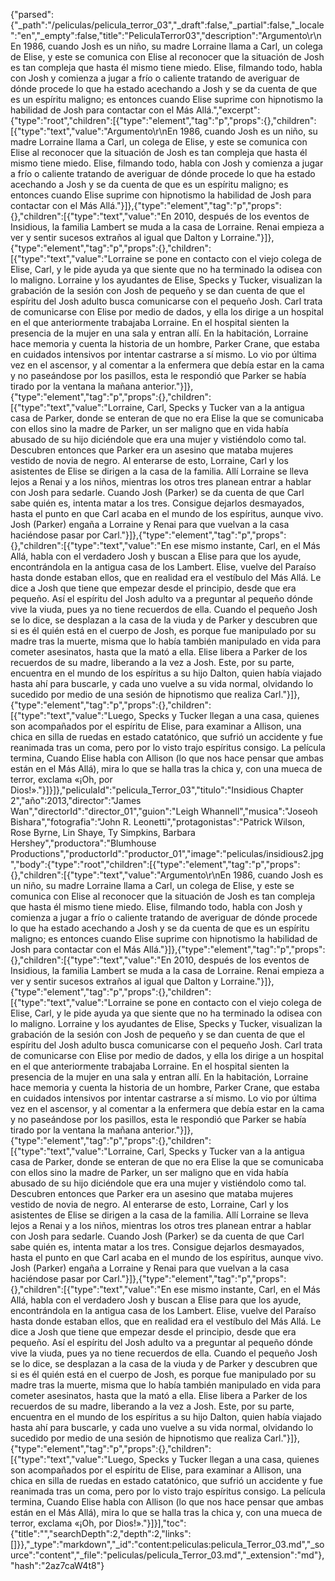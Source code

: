 {"parsed":{"_path":"/peliculas/pelicula_terror_03","_draft":false,"_partial":false,"_locale":"en","_empty":false,"title":"PeliculaTerror03","description":"Argumento\r\nEn 1986, cuando Josh es un niño, su madre Lorraine llama a Carl, un colega de Elise, y este se comunica con Elise al reconocer que la situación de Josh es tan compleja que hasta él mismo tiene miedo. Elise, filmando todo, habla con Josh y comienza a jugar a frío o caliente tratando de averiguar de dónde procede lo que ha estado acechando a Josh y se da cuenta de que es un espíritu maligno; es entonces cuando Elise suprime con hipnotismo la habilidad de Josh para contactar con el Más Allá.","excerpt":{"type":"root","children":[{"type":"element","tag":"p","props":{},"children":[{"type":"text","value":"Argumento\r\nEn 1986, cuando Josh es un niño, su madre Lorraine llama a Carl, un colega de Elise, y este se comunica con Elise al reconocer que la situación de Josh es tan compleja que hasta él mismo tiene miedo. Elise, filmando todo, habla con Josh y comienza a jugar a frío o caliente tratando de averiguar de dónde procede lo que ha estado acechando a Josh y se da cuenta de que es un espíritu maligno; es entonces cuando Elise suprime con hipnotismo la habilidad de Josh para contactar con el Más Allá."}]},{"type":"element","tag":"p","props":{},"children":[{"type":"text","value":"En 2010, después de los eventos de Insidious, la familia Lambert se muda a la casa de Lorraine. Renai empieza a ver y sentir sucesos extraños al igual que Dalton y Lorraine."}]},{"type":"element","tag":"p","props":{},"children":[{"type":"text","value":"Lorraine se pone en contacto con el viejo colega de Elise, Carl, y le pide ayuda ya que siente que no ha terminado la odisea con lo maligno. Lorraine y los ayudantes de Elise, Specks y Tucker, visualizan la grabación de la sesión con Josh de pequeño y se dan cuenta de que el espíritu del Josh adulto busca comunicarse con el pequeño Josh. Carl trata de comunicarse con Elise por medio de dados, y ella los dirige a un hospital en el que anteriormente trabajaba Lorraine. En el hospital sienten la presencia de la mujer en una sala y entran allí. En la habitación, Lorraine hace memoria y cuenta la historia de un hombre, Parker Crane, que estaba en cuidados intensivos por intentar castrarse a sí mismo. Lo vio por última vez en el ascensor, y al comentar a la enfermera que debía estar en la cama y no paseándose por los pasillos, esta le respondió que Parker se había tirado por la ventana la mañana anterior."}]},{"type":"element","tag":"p","props":{},"children":[{"type":"text","value":"Lorraine, Carl, Specks y Tucker van a la antigua casa de Parker, donde se enteran de que no era Elise la que se comunicaba con ellos sino la madre de Parker, un ser maligno que en vida había abusado de su hijo diciéndole que era una mujer y vistiéndolo como tal. Descubren entonces que Parker era un asesino que mataba mujeres vestido de novia de negro. Al enterarse de esto, Lorraine, Carl y los asistentes de Elise se dirigen a la casa de la familia. Allí Lorraine se lleva lejos a Renai y a los niños, mientras los otros tres planean entrar a hablar con Josh para sedarle. Cuando Josh (Parker) se da cuenta de que Carl sabe quién es, intenta matar a los tres. Consigue dejarlos desmayados, hasta el punto en que Carl acaba en el mundo de los espíritus, aunque vivo. Josh (Parker) engaña a Lorraine y Renai para que vuelvan a la casa haciéndose pasar por Carl."}]},{"type":"element","tag":"p","props":{},"children":[{"type":"text","value":"En ese mismo instante, Carl, en el Más Allá, habla con el verdadero Josh y buscan a Elise para que los ayude, encontrándola en la antigua casa de los Lambert. Elise, vuelve del Paraíso hasta donde estaban ellos, que en realidad era el vestíbulo del Más Allá. Le dice a Josh que tiene que empezar desde el principio, desde que era pequeño. Así el espíritu del Josh adulto va a preguntar al pequeño dónde vive la viuda, pues ya no tiene recuerdos de ella. Cuando el pequeño Josh se lo dice, se desplazan a la casa de la viuda y de Parker y descubren que si es él quién está en el cuerpo de Josh, es porque fue manipulado por su madre tras la muerte, misma que lo había también manipulado en vida para cometer asesinatos, hasta que la mató a ella. Elise libera a Parker de los recuerdos de su madre, liberando a la vez a Josh. Este, por su parte, encuentra en el mundo de los espíritus a su hijo Dalton, quien había viajado hasta ahí para buscarle, y cada uno vuelve a su vida normal, olvidando lo sucedido por medio de una sesión de hipnotismo que realiza Carl."}]},{"type":"element","tag":"p","props":{},"children":[{"type":"text","value":"Luego, Specks y Tucker llegan a una casa, quienes son acompañados por el espíritu de Elise, para examinar a Allison, una chica en silla de ruedas en estado catatónico, que sufrió un accidente y fue reanimada tras un coma, pero por lo visto trajo espíritus consigo. La película termina, Cuando Elise habla con Allison (lo que nos hace pensar que ambas están en el Más Allá), mira lo que se halla tras la chica y, con una mueca de terror, exclama «¡Oh, por Dios!»."}]}]},"peliculaId":"pelicula_Terror_03","titulo":"Insidious Chapter 2","año":2013,"director":"James Wan","directorId":"director_01","guion":"Leigh Whannell","musica":"Joseoh Bishara","fotografia":"John R. Leonetti","protagonistas":"Patrick Wilson, Rose Byrne, Lin Shaye, Ty Simpkins, Barbara Hershey","productora":"Blumhouse Productions","productorId":"productor_01","image":"peliculas/insidious2.jpg","body":{"type":"root","children":[{"type":"element","tag":"p","props":{},"children":[{"type":"text","value":"Argumento\r\nEn 1986, cuando Josh es un niño, su madre Lorraine llama a Carl, un colega de Elise, y este se comunica con Elise al reconocer que la situación de Josh es tan compleja que hasta él mismo tiene miedo. Elise, filmando todo, habla con Josh y comienza a jugar a frío o caliente tratando de averiguar de dónde procede lo que ha estado acechando a Josh y se da cuenta de que es un espíritu maligno; es entonces cuando Elise suprime con hipnotismo la habilidad de Josh para contactar con el Más Allá."}]},{"type":"element","tag":"p","props":{},"children":[{"type":"text","value":"En 2010, después de los eventos de Insidious, la familia Lambert se muda a la casa de Lorraine. Renai empieza a ver y sentir sucesos extraños al igual que Dalton y Lorraine."}]},{"type":"element","tag":"p","props":{},"children":[{"type":"text","value":"Lorraine se pone en contacto con el viejo colega de Elise, Carl, y le pide ayuda ya que siente que no ha terminado la odisea con lo maligno. Lorraine y los ayudantes de Elise, Specks y Tucker, visualizan la grabación de la sesión con Josh de pequeño y se dan cuenta de que el espíritu del Josh adulto busca comunicarse con el pequeño Josh. Carl trata de comunicarse con Elise por medio de dados, y ella los dirige a un hospital en el que anteriormente trabajaba Lorraine. En el hospital sienten la presencia de la mujer en una sala y entran allí. En la habitación, Lorraine hace memoria y cuenta la historia de un hombre, Parker Crane, que estaba en cuidados intensivos por intentar castrarse a sí mismo. Lo vio por última vez en el ascensor, y al comentar a la enfermera que debía estar en la cama y no paseándose por los pasillos, esta le respondió que Parker se había tirado por la ventana la mañana anterior."}]},{"type":"element","tag":"p","props":{},"children":[{"type":"text","value":"Lorraine, Carl, Specks y Tucker van a la antigua casa de Parker, donde se enteran de que no era Elise la que se comunicaba con ellos sino la madre de Parker, un ser maligno que en vida había abusado de su hijo diciéndole que era una mujer y vistiéndolo como tal. Descubren entonces que Parker era un asesino que mataba mujeres vestido de novia de negro. Al enterarse de esto, Lorraine, Carl y los asistentes de Elise se dirigen a la casa de la familia. Allí Lorraine se lleva lejos a Renai y a los niños, mientras los otros tres planean entrar a hablar con Josh para sedarle. Cuando Josh (Parker) se da cuenta de que Carl sabe quién es, intenta matar a los tres. Consigue dejarlos desmayados, hasta el punto en que Carl acaba en el mundo de los espíritus, aunque vivo. Josh (Parker) engaña a Lorraine y Renai para que vuelvan a la casa haciéndose pasar por Carl."}]},{"type":"element","tag":"p","props":{},"children":[{"type":"text","value":"En ese mismo instante, Carl, en el Más Allá, habla con el verdadero Josh y buscan a Elise para que los ayude, encontrándola en la antigua casa de los Lambert. Elise, vuelve del Paraíso hasta donde estaban ellos, que en realidad era el vestíbulo del Más Allá. Le dice a Josh que tiene que empezar desde el principio, desde que era pequeño. Así el espíritu del Josh adulto va a preguntar al pequeño dónde vive la viuda, pues ya no tiene recuerdos de ella. Cuando el pequeño Josh se lo dice, se desplazan a la casa de la viuda y de Parker y descubren que si es él quién está en el cuerpo de Josh, es porque fue manipulado por su madre tras la muerte, misma que lo había también manipulado en vida para cometer asesinatos, hasta que la mató a ella. Elise libera a Parker de los recuerdos de su madre, liberando a la vez a Josh. Este, por su parte, encuentra en el mundo de los espíritus a su hijo Dalton, quien había viajado hasta ahí para buscarle, y cada uno vuelve a su vida normal, olvidando lo sucedido por medio de una sesión de hipnotismo que realiza Carl."}]},{"type":"element","tag":"p","props":{},"children":[{"type":"text","value":"Luego, Specks y Tucker llegan a una casa, quienes son acompañados por el espíritu de Elise, para examinar a Allison, una chica en silla de ruedas en estado catatónico, que sufrió un accidente y fue reanimada tras un coma, pero por lo visto trajo espíritus consigo. La película termina, Cuando Elise habla con Allison (lo que nos hace pensar que ambas están en el Más Allá), mira lo que se halla tras la chica y, con una mueca de terror, exclama «¡Oh, por Dios!»."}]}],"toc":{"title":"","searchDepth":2,"depth":2,"links":[]}},"_type":"markdown","_id":"content:peliculas:pelicula_Terror_03.md","_source":"content","_file":"peliculas/pelicula_Terror_03.md","_extension":"md"},"hash":"2az7caW4t8"}